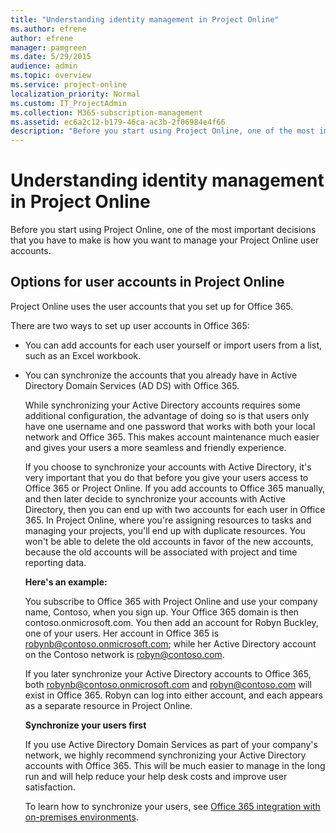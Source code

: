 ```yaml
---
title: "Understanding identity management in Project Online"
ms.author: efrene
author: efrene
manager: pamgreen
ms.date: 5/29/2015
audience: admin
ms.topic: overview
ms.service: project-online
localization_priority: Normal
ms.custom: IT_ProjectAdmin
ms.collection: M365-subscription-management
ms.assetid: ec6a2c12-b179-46ca-ac3b-2f06984e4f66
description: "Before you start using Project Online, one of the most important decisions that you have to make is how you want to manage your Project Online user accounts."
---
```


# Understanding identity management in Project Online

Before you start using Project Online, one of the most important decisions that you have to make is how you want to manage your Project Online user accounts.
  
## Options for user accounts in Project Online

Project Online uses the user accounts that you set up for Office 365.
  
There are two ways to set up user accounts in Office 365:
  
- You can add accounts for each user yourself or import users from a list, such as an Excel workbook.
    
- You can synchronize the accounts that you already have in Active Directory Domain Services (AD DS) with Office 365.
    
    While synchronizing your Active Directory accounts requires some additional configuration, the advantage of doing so is that users only have one username and one password that works with both your local network and Office 365. This makes account maintenance much easier and gives your users a more seamless and friendly experience.
    
    If you choose to synchronize your accounts with Active Directory, it's very important that you do that before you give your users access to Office 365 or Project Online. If you add accounts to Office 365 manually, and then later decide to synchronize your accounts with Active Directory, then you can end up with two accounts for each user in Office 365. In Project Online, where you're assigning resources to tasks and managing your projects, you'll end up with duplicate resources. You won't be able to delete the old accounts in favor of the new accounts, because the old accounts will be associated with project and time reporting data.
    
    **Here's an example:**
    
    You subscribe to Office 365 with Project Online and use your company name, Contoso, when you sign up. Your Office 365 domain is then contoso.onmicrosoft.com. You then add an account for Robyn Buckley, one of your users. Her account in Office 365 is robynb@contoso.onmicrosoft.com; while her Active Directory account on the Contoso network is robyn@contoso.com.
    
    If you later synchronize your Active Directory accounts to Office 365, both robynb@contoso.onmicrosoft.com and robyn@contoso.com will exist in Office 365. Robyn can log into either account, and each appears as a separate resource in Project Online.
    
    **Synchronize your users first**
    
    If you use Active Directory Domain Services as part of your company's network, we highly recommend synchronizing your Active Directory accounts with Office 365. This will be much easier to manage in the long run and will help reduce your help desk costs and improve user satisfaction.
    
    To learn how to synchronize your users, see [Office 365 integration with on-premises environments](https://support.office.com/article/263faf8d-aa21-428b-aed3-2021837a4b65).
    

